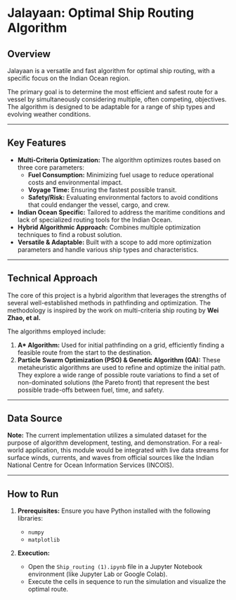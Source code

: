 # Jalayaan: Optimal Ship Routing Algorithm

## Overview

Jalayaan is a versatile and fast algorithm for optimal ship routing, with a specific focus on the Indian Ocean region. 

The primary goal is to determine the most efficient and safest route for a vessel by simultaneously considering multiple, often competing, objectives. The algorithm is designed to be adaptable for a range of ship types and evolving weather conditions.

***

## Key Features

* **Multi-Criteria Optimization:** The algorithm optimizes routes based on three core parameters:
    * **Fuel Consumption:** Minimizing fuel usage to reduce operational costs and environmental impact.
    * **Voyage Time:** Ensuring the fastest possible transit.
    * **Safety/Risk:** Evaluating environmental factors to avoid conditions that could endanger the vessel, cargo, and crew.
* **Indian Ocean Specific:** Tailored to address the maritime conditions and lack of specialized routing tools for the Indian Ocean.
* **Hybrid Algorithmic Approach:** Combines multiple optimization techniques to find a robust solution.
* **Versatile & Adaptable:** Built with a scope to add more optimization parameters and handle various ship types and characteristics.

***

## Technical Approach

The core of this project is a hybrid algorithm that leverages the strengths of several well-established methods in pathfinding and optimization. The methodology is inspired by the work on multi-criteria ship routing by **Wei Zhao, et al.**

The algorithms employed include:
1.  **A\* Algorithm:** Used for initial pathfinding on a grid, efficiently finding a feasible route from the start to the destination.
2.  **Particle Swarm Optimization (PSO) & Genetic Algorithm (GA):** These metaheuristic algorithms are used to refine and optimize the initial path. They explore a wide range of possible route variations to find a set of non-dominated solutions (the Pareto front) that represent the best possible trade-offs between fuel, time, and safety.

***

## Data Source

**Note:** The current implementation utilizes a simulated dataset for the purpose of algorithm development, testing, and demonstration. For a real-world application, this module would be integrated with live data streams for surface winds, currents, and waves from official sources like the Indian National Centre for Ocean Information Services (INCOIS).

***

## How to Run

1.  **Prerequisites:** Ensure you have Python installed with the following libraries:
    * `numpy`
    * `matplotlib`

2.  **Execution:**
    * Open the `Ship_routing (1).ipynb` file in a Jupyter Notebook environment (like Jupyter Lab or Google Colab).
    * Execute the cells in sequence to run the simulation and visualize the optimal route.
